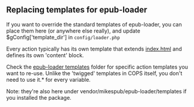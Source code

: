 ## Replacing templates for epub-loader

If you want to override the standard templates of epub-loader, you can place
them here (or anywhere else really), and update $gConfig['template_dir'] in
`config/loader.php`

Every action typically has its own template that extends [index.html](index.html)
and defines its own 'content' block.

Check the [epub-loader templates](https://github.com/mikespub-org/epub-loader/tree/main/templates)
folder for specific action templates you want to re-use. Unlike the 'twigged' templates in COPS
itself, you don't need to use it.* for every variable.

Note: they're also here under vendor/mikespub/epub-loader/templates if you installed the package.
